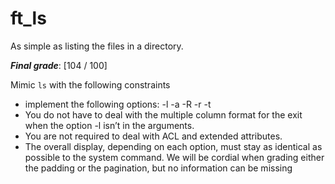 # ft_ls
As simple as listing the files in a directory.

***Final grade***: [104 / 100]


Mimic `ls` with the following constraints
- implement the following options: -l -a -R -r -t
- You do not have to deal with the multiple column format for the exit when the option -l isn’t in the arguments.
- You are not required to deal with ACL and extended attributes.
- The overall display, depending on each option, must stay as identical as possible to the system command. We will be cordial when grading either the
padding or the pagination, but no information can be missing
